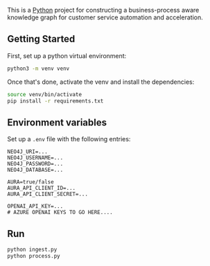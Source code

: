 This is a [Python](https://www.python.org/) project for constructing a business-process aware knowledge graph for customer service automation and acceleration.

## Getting Started

First, set up a python virtual environment:

```bash
python3 -m venv venv
```

Once that's done, activate the venv and install the dependencies:

```bash
source venv/bin/activate
pip install -r requirements.txt
```

## Environment variables

Set up a `.env` file with the following entries:

```
NEO4J_URI=...
NEO4J_USERNAME=...
NEO4J_PASSWORD=...
NEO4J_DATABASE=...

AURA=true/false
AURA_API_CLIENT_ID=...
AURA_API_CLIENT_SECRET=...

OPENAI_API_KEY=...
# AZURE OPENAI KEYS TO GO HERE....
```

## Run

```bash
python ingest.py
python process.py
```

